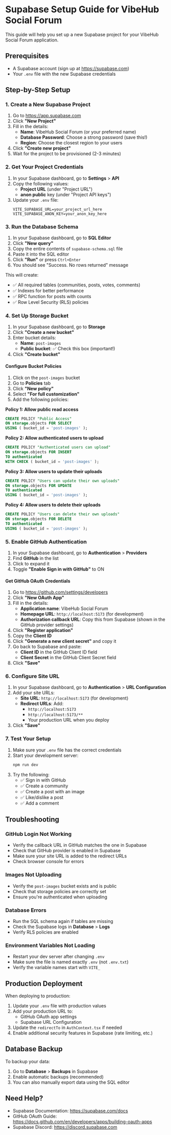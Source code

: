 # Supabase Setup Guide for VibeHub Social Forum

This guide will help you set up a new Supabase project for your VibeHub Social Forum application.

## Prerequisites
- A Supabase account (sign up at https://supabase.com)
- Your `.env` file with the new Supabase credentials

## Step-by-Step Setup

### 1. Create a New Supabase Project

1. Go to https://app.supabase.com
2. Click **"New Project"**
3. Fill in the details:
   - **Name**: VibeHub Social Forum (or your preferred name)
   - **Database Password**: Choose a strong password (save this!)
   - **Region**: Choose the closest region to your users
4. Click **"Create new project"**
5. Wait for the project to be provisioned (2-3 minutes)

### 2. Get Your Project Credentials

1. In your Supabase dashboard, go to **Settings** > **API**
2. Copy the following values:
   - **Project URL** (under "Project URL")
   - **anon public** key (under "Project API keys")
3. Update your `.env` file:
   ```env
   VITE_SUPABASE_URL=your_project_url_here
   VITE_SUPABASE_ANON_KEY=your_anon_key_here
   ```

### 3. Run the Database Schema

1. In your Supabase dashboard, go to **SQL Editor**
2. Click **"New query"**
3. Copy the entire contents of `supabase-schema.sql` file
4. Paste it into the SQL editor
5. Click **"Run"** or press `Ctrl+Enter`
6. You should see "Success. No rows returned" message

This will create:
- ✅ All required tables (communities, posts, votes, comments)
- ✅ Indexes for better performance
- ✅ RPC function for posts with counts
- ✅ Row Level Security (RLS) policies

### 4. Set Up Storage Bucket

1. In your Supabase dashboard, go to **Storage**
2. Click **"Create a new bucket"**
3. Enter bucket details:
   - **Name**: `post-images`
   - **Public bucket**: ✅ Check this box (important!)
4. Click **"Create bucket"**

#### Configure Bucket Policies

1. Click on the `post-images` bucket
2. Go to **Policies** tab
3. Click **"New policy"**
4. Select **"For full customization"**
5. Add the following policies:

**Policy 1: Allow public read access**
```sql
CREATE POLICY "Public Access"
ON storage.objects FOR SELECT
USING ( bucket_id = 'post-images' );
```

**Policy 2: Allow authenticated users to upload**
```sql
CREATE POLICY "Authenticated users can upload"
ON storage.objects FOR INSERT
TO authenticated
WITH CHECK ( bucket_id = 'post-images' );
```

**Policy 3: Allow users to update their uploads**
```sql
CREATE POLICY "Users can update their own uploads"
ON storage.objects FOR UPDATE
TO authenticated
USING ( bucket_id = 'post-images' );
```

**Policy 4: Allow users to delete their uploads**
```sql
CREATE POLICY "Users can delete their own uploads"
ON storage.objects FOR DELETE
TO authenticated
USING ( bucket_id = 'post-images' );
```

### 5. Enable GitHub Authentication

1. In your Supabase dashboard, go to **Authentication** > **Providers**
2. Find **GitHub** in the list
3. Click to expand it
4. Toggle **"Enable Sign in with GitHub"** to ON

#### Get GitHub OAuth Credentials

1. Go to https://github.com/settings/developers
2. Click **"New OAuth App"**
3. Fill in the details:
   - **Application name**: VibeHub Social Forum
   - **Homepage URL**: `http://localhost:5173` (for development)
   - **Authorization callback URL**: Copy this from Supabase (shown in the GitHub provider settings)
4. Click **"Register application"**
5. Copy the **Client ID**
6. Click **"Generate a new client secret"** and copy it
7. Go back to Supabase and paste:
   - **Client ID** in the GitHub Client ID field
   - **Client Secret** in the GitHub Client Secret field
8. Click **"Save"**

### 6. Configure Site URL

1. In your Supabase dashboard, go to **Authentication** > **URL Configuration**
2. Add your site URLs:
   - **Site URL**: `http://localhost:5173` (for development)
   - **Redirect URLs**: Add:
     - `http://localhost:5173`
     - `http://localhost:5173/**`
     - Your production URL when you deploy
3. Click **"Save"**

### 7. Test Your Setup

1. Make sure your `.env` file has the correct credentials
2. Start your development server:
   ```bash
   npm run dev
   ```
3. Try the following:
   - ✅ Sign in with GitHub
   - ✅ Create a community
   - ✅ Create a post with an image
   - ✅ Like/dislike a post
   - ✅ Add a comment

## Troubleshooting

### GitHub Login Not Working
- Verify the callback URL in GitHub matches the one in Supabase
- Check that GitHub provider is enabled in Supabase
- Make sure your site URL is added to the redirect URLs
- Check browser console for errors

### Images Not Uploading
- Verify the `post-images` bucket exists and is public
- Check that storage policies are correctly set
- Ensure you're authenticated when uploading

### Database Errors
- Run the SQL schema again if tables are missing
- Check the Supabase logs in **Database** > **Logs**
- Verify RLS policies are enabled

### Environment Variables Not Loading
- Restart your dev server after changing `.env`
- Make sure the file is named exactly `.env` (not `.env.txt`)
- Verify the variable names start with `VITE_`

## Production Deployment

When deploying to production:

1. Update your `.env` file with production values
2. Add your production URL to:
   - GitHub OAuth app settings
   - Supabase URL Configuration
3. Update the `redirectTo` in `AuthContext.tsx` if needed
4. Enable additional security features in Supabase (rate limiting, etc.)

## Database Backup

To backup your data:
1. Go to **Database** > **Backups** in Supabase
2. Enable automatic backups (recommended)
3. You can also manually export data using the SQL editor

## Need Help?

- Supabase Documentation: https://supabase.com/docs
- GitHub OAuth Guide: https://docs.github.com/en/developers/apps/building-oauth-apps
- Supabase Discord: https://discord.supabase.com
